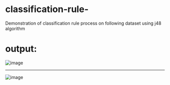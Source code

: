# classification-rule-
Demonstration of classification rule process on following dataset using j48 algorithm

# output:

![image](https://user-images.githubusercontent.com/70971734/156701817-5261913d-2eec-417d-a8fa-4d7d397d9c43.png)

<hr>

![image](https://user-images.githubusercontent.com/70971734/156701840-9b1283c5-6f76-4b25-8434-f308351fbd5c.png)
